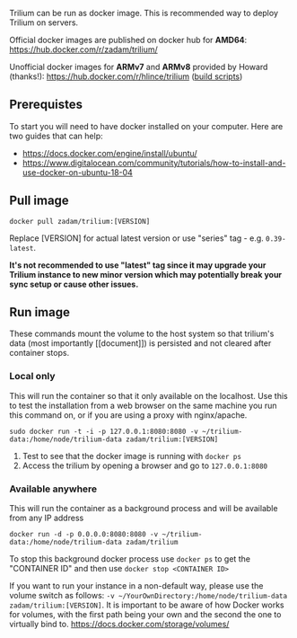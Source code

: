 Trilium can be run as docker image. This is recommended way to deploy Trilium on servers.

Official docker images are published on docker hub for **AMD64**: https://hub.docker.com/r/zadam/trilium/

Unofficial docker images for **ARMv7** and **ARMv8** provided by Howard (thanks!): https://hub.docker.com/r/hlince/trilium ([build scripts](https://gitea.e9g.rocks/howard/trilium-daily-build))

## Prerequistes
To start you will need to have docker installed on your computer. Here are two guides that can help:
- https://docs.docker.com/engine/install/ubuntu/
- https://www.digitalocean.com/community/tutorials/how-to-install-and-use-docker-on-ubuntu-18-04

## Pull image

~~~~
docker pull zadam/trilium:[VERSION]
~~~~

Replace [VERSION] for actual latest version or use "series" tag - e.g. `0.39-latest`.

**It's not recommended to use "latest" tag since it may upgrade your Trilium instance to new minor version which may potentially break your sync setup or cause other issues.**

## Run image
These commands mount the volume to the host system so that trilium's data (most importantly [[document]]) is persisted and not cleared after container stops. 

### Local only
This will run the container so that it only available on the localhost. Use this to test the installation from a web browser on the same machine you run this command on, or if you are using a proxy with nginx/apache. 
~~~~
sudo docker run -t -i -p 127.0.0.1:8080:8080 -v ~/trilium-data:/home/node/trilium-data zadam/trilium:[VERSION]
~~~~
1. Test to see that the docker image is running with `docker ps`
2. Access the trilium by opening a browser and go to `127.0.0.1:8080`

### Available anywhere
This will run the container as a background process and will be available from any IP address
~~~~
docker run -d -p 0.0.0.0:8080:8080 -v ~/trilium-data:/home/node/trilium-data zadam/trilium
~~~~
To stop this background docker process use `docker ps` to get the "CONTAINER ID" and then use `docker stop <CONTAINER ID>`

If you want to run your instance in a non-default way, please use the volume switch as follows: `-v ~/YourOwnDirectory:/home/node/trilium-data zadam/trilium:[VERSION]`.
It is important to be aware of how Docker works for volumes, with the first path being your own and the second the one to virtually bind to.
https://docs.docker.com/storage/volumes/
